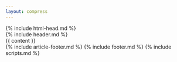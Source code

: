 ```yaml
---
layout: compress
---
```

<!DOCTYPE html>
<html>
<!-- head -->
{% include html-head.md %}
<body class="body">
    <div id="fb-root"></div>
    <script src="//connect.facebook.net/ja_JP/sdk.js" async defer crossorigin></script>
    <!-- header -->
    {% include header.md %}
    <!-- main content -->
    <main class="container" role="main">
        {{ content }}
        <div id="back-to-top" role="button" aria-label="Back to top">
            <i class="fa fa-angle-double-up fa-fw" aria-hidden="true"></i>
        </div>
    </main>
    <!-- footer -->
    {% include article-footer.md %}
    {% include footer.md %}
    <!-- scripts -->
    {% include scripts.md %}
</body>
</html>
